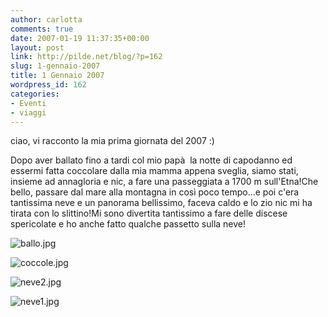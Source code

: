 ```yaml
---
author: carlotta
comments: true
date: 2007-01-19 11:37:35+00:00
layout: post
link: http://pilde.net/blog/?p=162
slug: 1-gennaio-2007
title: 1 Gennaio 2007
wordpress_id: 162
categories:
- Eventi
- viaggi
---
```


ciao,
vi racconto la mia prima giornata del 2007 :)



Dopo aver ballato fino a tardi col mio papà  la notte di capodanno ed essermi fatta coccolare dalla mia mamma appena sveglia, siamo stati, insieme ad annagloria e nic, a fare una passeggiata a 1700 m sull'Etna!Che bello, passare dal mare alla montagna in così poco tempo...e poi c'era tantissima neve e un panorama bellissimo, faceva caldo e lo zio nic mi ha tirata con lo slittino!Mi sono divertita tantissimo a fare delle discese spericolate e ho anche fatto qualche passetto sulla neve!

![ballo.jpg](http://pilde.net/blog/wp-content/uploads/2007/01/ballo.jpg)


![coccole.jpg](http://pilde.net/blog/wp-content/uploads/2007/01/coccole.jpg)




![neve2.jpg](http://pilde.net/blog/wp-content/uploads/2007/01/neve2.jpg)


![neve1.jpg](http://pilde.net/blog/wp-content/uploads/2007/01/neve1.jpg)



